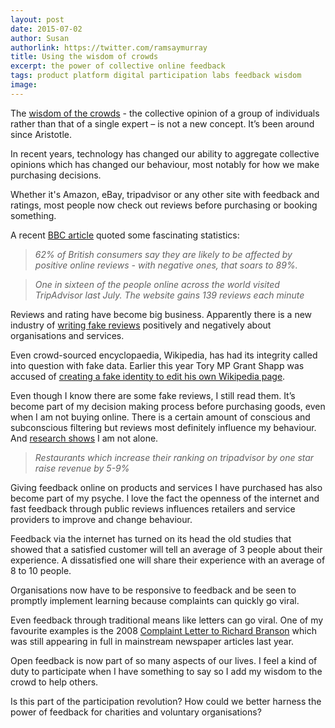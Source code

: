 ```yaml
---
layout: post
date: 2015-07-02
author: Susan
authorlink: https://twitter.com/ramsaymurray
title: Using the wisdom of crowds
excerpt: the power of collective online feedback
tags: product platform digital participation labs feedback wisdom
image: 
---
```

The [wisdom of the crowds](https://en.m.wikipedia.org/wiki/Wisdom_of_the_crowd) - the collective opinion of a group of individuals rather than that of a single expert – is not a new concept.  It’s been around since Aristotle.

In recent years, technology has changed our ability to aggregate collective opinions which has changed our behaviour, most notably for how we make purchasing decisions.

Whether it's Amazon, eBay, tripadvisor or any other site with feedback and ratings, most people now check out reviews before purchasing or booking something.

A recent [BBC article](http://www.bbc.co.uk/news/business-33205905) quoted some fascinating statistics:

> *62% of British consumers say they are likely to be affected by positive online reviews - with negative ones, that soars to 89%.*

> *One in sixteen of the people online across the world visited TripAdvisor last July. The website gains 139 reviews each minute*

Reviews and rating have become big business.  Apparently there is a new industry of [writing fake reviews](http://www.theguardian.com/money/2013/jan/26/fake-reviews-plague-consumer-websites) positively and negatively about organisations and services.

Even crowd-sourced encyclopaedia, Wikipedia, has had its integrity called into question with fake data.  Earlier this year Tory MP Grant Shapp was accused of [creating a fake identity to edit his own Wikipedia page](http://metro.co.uk/2015/04/22/tory-mp-accused-of-creating-fake-online-identity-to-edit-his-own-wikipedia-page-5161085/).

Even though I know there are some fake reviews, I still read them.  It’s become part of my decision making process before purchasing goods, even when I am not buying online. There is a certain amount of conscious and subconscious filtering but reviews most definitely influence my behaviour. And [research shows](http://www.bbc.co.uk/news/business-33205905) I am not alone.

> *Restaurants which increase their ranking on tripadvisor by one star raise revenue by 5-9%*

Giving feedback online on products and services I have purchased has also become part of my psyche.  I love the fact the openness of the internet and fast feedback through public reviews influences retailers and service providers to improve and change behaviour.

Feedback via the internet has turned on its head the old studies that showed that a satisfied customer will tell an average of 3 people about their experience. A dissatisfied one will share their experience with an average of 8 to 10 people.

Organisations now have to be responsive to feedback and be seen to promptly implement learning because complaints can quickly go viral.

Even feedback through traditional means like letters can go viral.  One of my favourite examples is the 2008 [Complaint Letter to Richard Branson](http://www.telegraph.co.uk/travel/travelnews/4344890/Virgin-the-worlds-best-passenger-complaint-letter.html) which was still appearing in full in mainstream newspaper articles last year.
 
Open feedback is now part of so many aspects of our lives. I feel a kind of duty to participate when I have something to say so I add my wisdom to the crowd to help others.  

Is this part of the participation revolution?  How could we better harness the power of feedback for charities and voluntary organisations?
